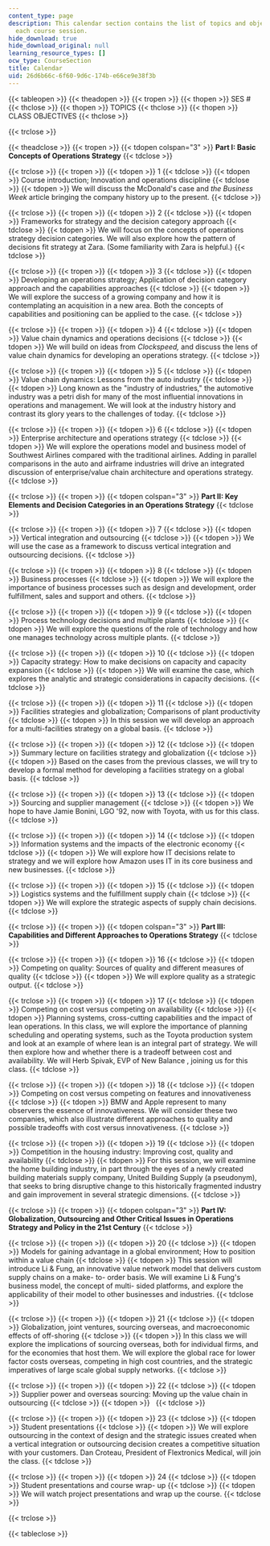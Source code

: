 ```yaml
---
content_type: page
description: This calendar section contains the list of topics and objectives for
  each course session.
hide_download: true
hide_download_original: null
learning_resource_types: []
ocw_type: CourseSection
title: Calendar
uid: 26d6b66c-6f60-9d6c-174b-e66ce9e38f3b
---
```


{{< tableopen >}}
{{< theadopen >}}
{{< tropen >}}
{{< thopen >}}
SES #
{{< thclose >}}
{{< thopen >}}
TOPICS
{{< thclose >}}
{{< thopen >}}
CLASS OBJECTIVES
{{< thclose >}}

{{< trclose >}}

{{< theadclose >}}
{{< tropen >}}
{{< tdopen colspan="3" >}}
**Part I: Basic Concepts of Operations Strategy**
{{< tdclose >}}

{{< trclose >}}
{{< tropen >}}
{{< tdopen >}}
1
{{< tdclose >}}
{{< tdopen >}}
Course introduction; Innovation and operations discipline
{{< tdclose >}}
{{< tdopen >}}
We will discuss the McDonald's case and _the Business Week_ article bringing the company history up to the present.
{{< tdclose >}}

{{< trclose >}}
{{< tropen >}}
{{< tdopen >}}
2
{{< tdclose >}}
{{< tdopen >}}
Frameworks for strategy and the decision category approach
{{< tdclose >}}
{{< tdopen >}}
We will focus on the concepts of operations strategy decision categories. We will also explore how the pattern of decisions fit strategy at Zara. (Some familiarity with Zara is helpful.)
{{< tdclose >}}

{{< trclose >}}
{{< tropen >}}
{{< tdopen >}}
3
{{< tdclose >}}
{{< tdopen >}}
Developing an operations strategy; Application of decision category approach and the capabilities approaches
{{< tdclose >}}
{{< tdopen >}}
We will explore the success of a growing company and how it is contemplating an acquisition in a new area. Both the concepts of capabilities and positioning can be applied to the case.
{{< tdclose >}}

{{< trclose >}}
{{< tropen >}}
{{< tdopen >}}
4
{{< tdclose >}}
{{< tdopen >}}
Value chain dynamics and operations decisions
{{< tdclose >}}
{{< tdopen >}}
We will build on ideas from _Clockspeed,_ and discuss the lens of value chain dynamics for developing an operations strategy.
{{< tdclose >}}

{{< trclose >}}
{{< tropen >}}
{{< tdopen >}}
5
{{< tdclose >}}
{{< tdopen >}}
Value chain dynamics: Lessons from the auto industry
{{< tdclose >}}
{{< tdopen >}}
Long known as the "industry of industries," the automotive industry was a petri dish for many of the most influential innovations in operations and management. We will look at the industry history and contrast its glory years to the challenges of today.
{{< tdclose >}}

{{< trclose >}}
{{< tropen >}}
{{< tdopen >}}
6
{{< tdclose >}}
{{< tdopen >}}
Enterprise architecture and operations strategy
{{< tdclose >}}
{{< tdopen >}}
We will explore the operations model and business model of Southwest Airlines compared with the traditional airlines. Adding in parallel comparisons in the auto and airframe industries will drive an integrated discussion of enterprise/value chain architecture and operations strategy.
{{< tdclose >}}

{{< trclose >}}
{{< tropen >}}
{{< tdopen colspan="3" >}}
**Part II: Key Elements and Decision Categories in an Operations Strategy**
{{< tdclose >}}

{{< trclose >}}
{{< tropen >}}
{{< tdopen >}}
7
{{< tdclose >}}
{{< tdopen >}}
Vertical integration and outsourcing
{{< tdclose >}}
{{< tdopen >}}
We will use the case as a framework to discuss vertical integration and outsourcing decisions.
{{< tdclose >}}

{{< trclose >}}
{{< tropen >}}
{{< tdopen >}}
8
{{< tdclose >}}
{{< tdopen >}}
Business processes
{{< tdclose >}}
{{< tdopen >}}
We will explore the importance of business processes such as design and development, order fulfillment, sales and support and others.
{{< tdclose >}}

{{< trclose >}}
{{< tropen >}}
{{< tdopen >}}
9
{{< tdclose >}}
{{< tdopen >}}
Process technology decisions and multiple plants
{{< tdclose >}}
{{< tdopen >}}
We will explore the questions of the role of technology and how one manages technology across multiple plants.
{{< tdclose >}}

{{< trclose >}}
{{< tropen >}}
{{< tdopen >}}
10
{{< tdclose >}}
{{< tdopen >}}
Capacity strategy: How to make decisions on capacity and capacity expansion
{{< tdclose >}}
{{< tdopen >}}
We will examine the case, which explores the analytic and strategic considerations in capacity decisions.
{{< tdclose >}}

{{< trclose >}}
{{< tropen >}}
{{< tdopen >}}
11
{{< tdclose >}}
{{< tdopen >}}
Facilities strategies and globalization; Comparisons of plant productivity
{{< tdclose >}}
{{< tdopen >}}
In this session we will develop an approach for a multi-facilities strategy on a global basis.
{{< tdclose >}}

{{< trclose >}}
{{< tropen >}}
{{< tdopen >}}
12
{{< tdclose >}}
{{< tdopen >}}
Summary lecture on facilities strategy and globalization
{{< tdclose >}}
{{< tdopen >}}
Based on the cases from the previous classes, we will try to develop a formal method for developing a facilities strategy on a global basis.
{{< tdclose >}}

{{< trclose >}}
{{< tropen >}}
{{< tdopen >}}
13
{{< tdclose >}}
{{< tdopen >}}
Sourcing and supplier management
{{< tdclose >}}
{{< tdopen >}}
We hope to have Jamie Bonini, LGO '92, now with Toyota, with us for this class.
{{< tdclose >}}

{{< trclose >}}
{{< tropen >}}
{{< tdopen >}}
14
{{< tdclose >}}
{{< tdopen >}}
Information systems and the impacts of the electronic economy
{{< tdclose >}}
{{< tdopen >}}
We will explore how IT decisions relate to strategy and we will explore how Amazon uses IT in its core business and new businesses.
{{< tdclose >}}

{{< trclose >}}
{{< tropen >}}
{{< tdopen >}}
15
{{< tdclose >}}
{{< tdopen >}}
Logistics systems and the fulfillment supply chain
{{< tdclose >}}
{{< tdopen >}}
We will explore the strategic aspects of supply chain decisions.
{{< tdclose >}}

{{< trclose >}}
{{< tropen >}}
{{< tdopen colspan="3" >}}
**Part III: Capabilities and Different Approaches to Operations Strategy**
{{< tdclose >}}

{{< trclose >}}
{{< tropen >}}
{{< tdopen >}}
16
{{< tdclose >}}
{{< tdopen >}}
Competing on quality: Sources of quality and different measures of quality
{{< tdclose >}}
{{< tdopen >}}
We will explore quality as a strategic output.
{{< tdclose >}}

{{< trclose >}}
{{< tropen >}}
{{< tdopen >}}
17
{{< tdclose >}}
{{< tdopen >}}
Competing on cost versus competing on availability
{{< tdclose >}}
{{< tdopen >}}
Planning systems, cross-cutting capabilities and the impact of lean operations. In this class, we will explore the importance of planning scheduling and operating systems, such as the Toyota production system and look at an example of where lean is an integral part of strategy. We will then explore how and whether there is a tradeoff between cost and availability. We will Herb Spivak, EVP of New Balance , joining us for this class.
{{< tdclose >}}

{{< trclose >}}
{{< tropen >}}
{{< tdopen >}}
18
{{< tdclose >}}
{{< tdopen >}}
Competing on cost versus competing on features and innovativeness
{{< tdclose >}}
{{< tdopen >}}
BMW and Apple represent to many observers the essence of innovativeness. We will consider these two companies, which also illustrate different approaches to quality and possible tradeoffs with cost versus innovativeness.
{{< tdclose >}}

{{< trclose >}}
{{< tropen >}}
{{< tdopen >}}
19
{{< tdclose >}}
{{< tdopen >}}
Competition in the housing industry: Improving cost, quality and availability
{{< tdclose >}}
{{< tdopen >}}
For this session, we will examine the home building industry, in part through the eyes of a newly created building materials supply company, United Building Supply (a pseudonym), that seeks to bring disruptive change to this historically fragmented industry and gain improvement in several strategic dimensions.
{{< tdclose >}}

{{< trclose >}}
{{< tropen >}}
{{< tdopen colspan="3" >}}
**Part IV: Globalization, Outsourcing and Other Critical Issues in Operations Strategy and Policy in the 21st Century**
{{< tdclose >}}

{{< trclose >}}
{{< tropen >}}
{{< tdopen >}}
20
{{< tdclose >}}
{{< tdopen >}}
Models for gaining advantage in a global environment; How to position within a value chain
{{< tdclose >}}
{{< tdopen >}}
This session will introduce Li & Fung, an innovative value network model that delivers custom supply chains on a make- to- order basis. We will examine Li & Fung's business model, the concept of multi- sided platforms, and explore the applicability of their model to other businesses and industries.
{{< tdclose >}}

{{< trclose >}}
{{< tropen >}}
{{< tdopen >}}
21
{{< tdclose >}}
{{< tdopen >}}
Globalization, joint ventures, sourcing overseas, and macroeconomic effects of off-shoring
{{< tdclose >}}
{{< tdopen >}}
In this class we will explore the implications of sourcing overseas, both for individual firms, and for the economies that host them. We will explore the global race for lower factor costs overseas, competing in high cost countries, and the strategic imperatives of large scale global supply networks.
{{< tdclose >}}

{{< trclose >}}
{{< tropen >}}
{{< tdopen >}}
22
{{< tdclose >}}
{{< tdopen >}}
Supplier power and overseas sourcing: Moving up the value chain in outsourcing
{{< tdclose >}}
{{< tdopen >}}
 
{{< tdclose >}}

{{< trclose >}}
{{< tropen >}}
{{< tdopen >}}
23
{{< tdclose >}}
{{< tdopen >}}
Student presentations
{{< tdclose >}}
{{< tdopen >}}
We will explore outsourcing in the context of design and the strategic issues created when a vertical integration or outsourcing decision creates a competitive situation with your customers. Dan Croteau, President of Flextronics Medical, will join the class.
{{< tdclose >}}

{{< trclose >}}
{{< tropen >}}
{{< tdopen >}}
24
{{< tdclose >}}
{{< tdopen >}}
Student presentations and course wrap- up
{{< tdclose >}}
{{< tdopen >}}
We will watch project presentations and wrap up the course.
{{< tdclose >}}

{{< trclose >}}

{{< tableclose >}}